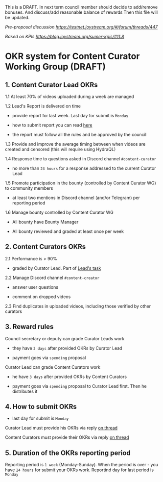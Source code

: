 This is a DRAFT. In next term council member should decide to add/remove bonuses. And discuss/add reasonable balance of rewards
Then this file will be updated. 

*Pre-proposal discussion https://testnet.joystream.org/#/forum/threads/447*

*Based on KPIs https://blog.joystream.org/sumer-kpis/#11.8*

# OKR system for Content Curator Working Group (DRAFT)

## 1. Content Curator Lead OKRs

1.1 At least 70% of videos uploaded during a week are managed

1.2 Lead's Report is delivered on time

 - provide report for last week. Last day for submit is `Monday`

 - how to submit report you can read [here](https://github.com/Joystream/community-repo/blob/master/rules/Content_Curator_WG_Lead-Tasks_Reporting_Requirements.md#how-to-submit-a-report)

 - the report must follow all the rules and be approved by the council

1.3 Provide and improve the average timing between when videos are created and censored (this will require using HydraQL)

1.4 Response time to questions asked in Discord channel `#content-curator`

 - no more than `24 hours` for a response addressed to the current Сurator Lead

1.5 Promote participation in the bounty (controlled by Content Curator WG) to community members

 - at least two mentions in Discord channel (and/or Telegram) per reporting period

1.6 Manage bounty controlled by Content Curator WG

 - All bounty have Bounty Manager

 - All bounty reviewed and graded at least once per week

## 2. Content Curators OKRs

2.1 Performance is > 90%

 - graded by Curator Lead. Part of [Lead's task](https://github.com/Joystream/community-repo/blob/master/rules/Content_Curator_WG_Lead-Tasks_Reporting_Requirements.md#this-report-should-include)

2.2 Manage Discord channel `#content-creator`

 - answer user questions

 - comment on dropped videos

2.3 Find duplicates in uploaded videos, including those verified by other curators

## 3. Reward rules

Council secretary or deputy can grade Curator Leads work

 - they have `3 days` after provided OKRs by Curator Lead

 - payment goes via `spending` proposal

Curator Lead can grade Content Curators work

 - he have `3 days` after provided OKRs by Content Curators

 - payment goes via `spending` proposal to Curator Lead first. Then he distributes it

## 4. How to submit OKRs

- last day for submit is `Monday` 

Curator Lead must provide his OKRs via reply [on thread](https://testnet.joystream.org/#/forum/threads/478)

Content Curators must provide their OKRs via reply [on thread](https://testnet.joystream.org/#/forum/threads/478)

## 5. Duration of the OKRs reporting period

Reporting period is `1 week` (Monday-Sunday). When the period is over - you have `24 hours` for submit your OKRs work. Reportind day for last period is `Monday`




